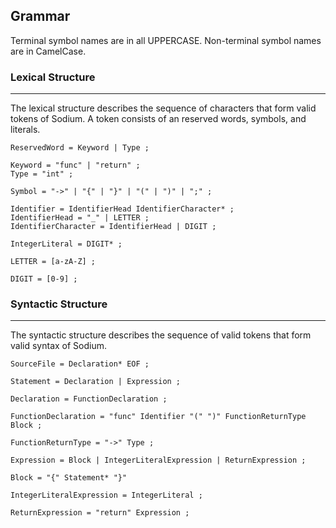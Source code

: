 ## Grammar
Terminal symbol names are in all UPPERCASE.
Non-terminal symbol names are in CamelCase.

### Lexical Structure
---
The lexical structure describes the sequence of characters that form valid tokens of Sodium.
A token consists of an reserved words, symbols, and literals.
```
ReservedWord = Keyword | Type ;

Keyword = "func" | "return" ;
Type = "int" ;
```
```
Symbol = "->" | "{" | "}" | "(" | ")" | ";" ;
```
```
Identifier = IdentifierHead IdentifierCharacter* ;
IdentifierHead = "_" | LETTER ;
IdentifierCharacter = IdentifierHead | DIGIT ;

IntegerLiteral = DIGIT* ;
```
```
LETTER = [a-zA-Z] ;

DIGIT = [0-9] ;
```

### Syntactic Structure
---
The syntactic structure describes the sequence of valid tokens that form valid syntax of Sodium.
```
SourceFile = Declaration* EOF ;
```
```
Statement = Declaration | Expression ;
```
```
Declaration = FunctionDeclaration ;

FunctionDeclaration = "func" Identifier "(" ")" FunctionReturnType Block ;

FunctionReturnType = "->" Type ;
```
```
Expression = Block | IntegerLiteralExpression | ReturnExpression ;

Block = "{" Statement* "}"

IntegerLiteralExpression = IntegerLiteral ;

ReturnExpression = "return" Expression ;
```
